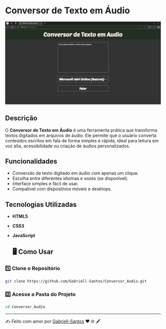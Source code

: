 # Conversor de Texto em Áudio  

![Prévia do Projeto](https://github.com/Gabriell-Santos/Conversor_Audio/blob/master/Conversor%20de%20Texto%20em%20Aud%C3%ADo%20-%20Pessoal%20%E2%80%94%20Microsoft%E2%80%8B%20Edge%2023_01_2025%2014_00_23.png)  

## Descrição  
O **Conversor de Texto em Áudio** é uma ferramenta prática que transforma textos digitados em arquivos de áudio. Ele permite que o usuário converta conteúdos escritos em fala de forma simples e rápida, ideal para leitura em voz alta, acessibilidade ou criação de áudios personalizados.  

## Funcionalidades  
- Conversão de texto digitado em áudio com apenas um clique.  
- Escolha entre diferentes idiomas e vozes (se disponível).  
- Interface simples e fácil de usar.  
- Compatível com dispositivos móveis e desktops.  

## Tecnologias Utilizadas  
- **HTML5**  
- **CSS3**  
- **JavaScript**

  ## 🖥️ Como Usar  

### 1️⃣ Clone o Repositório  
```bash
git clone https://github.com/Gabriell-Santos/Conversor_Audio.git
```

### 2️⃣ Acesse a Pasta do Projeto
```bash
cd Conversor_Audio
```
----
✍️ Feito com amor por [Gabriell-Santos](https://github.com/Gabriell-Santos) ❤️ 🌐 🖋️

   
